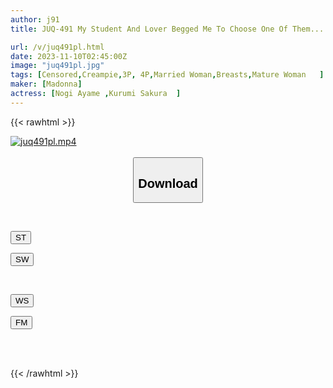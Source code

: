 ```yaml
---
author: j91
title: JUQ-491 My Student And Lover Begged Me To Choose One Of Them... So I Competed With Them Until Morning With The Best Service And The Best Creampie Sex.

url: /v/juq491pl.html
date: 2023-11-10T02:45:00Z
image: "juq491pl.jpg"
tags: [Censored,Creampie,3P, 4P,Married Woman,Breasts,Mature Woman	 ]
maker: [Madonna]
actress: [Nogi Ayame ,Kurumi Sakura  ]
---
```



{{< rawhtml >}}

<div class="video" data-videoid="eaRM23pMYxtYqo6">
    <a href="javascript:;">
        <img src="https://my.j91.asia/v/juq491pl.jpg" width="WIDTH" height="HEIGHT" alt="juq491pl.mp4" loading="lazy">
    </a>
</div>

<script type="text/javascript" src="https://j91.asia/asset/on-demand-st.js"></script>

<br>
  <link rel="stylesheet" href="https://j91.asia/asset/bs5.css">
  
  <center>
  <button class="btn btn-primary" type="button" data-bs-toggle="collapse" data-bs-target=".multi-collapse" aria-expanded="false" aria-controls="multiCollapseExample1 multiCollapseExample2"><h2>Download</h2></button></center>
</p>
<div class="row">
  <div class="col">
    <div class="collapse multi-collapse" id="multiCollapseExample1">
      <div class="card card-body">
	      	      <br>
<div class="buttons">  
<p><a href="https://streamtape.to/v/eaRM23pMYxtYqo6" target="_blank"><button class="btn-hover color-3"><i class="fa fa-download"></i> ST</button></a></p>
<p><a href="https://sfastwish.com/do06b1sj64bj" target="_blank"><button class="btn-hover color-2"><i class="fa fa-download"></i> SW</button></a></p></div>
    </div>
  </div>
</div>
  <div class="col">
    <div class="collapse multi-collapse" id="multiCollapseExample2">
      <div class="card card-body">
	      <br>
<div class="buttons">
<p><a href="javascript:;" target="_blank"><button class="btn-hover color-9"><i class="fa fa-download"></i> WS</button></a></p>
<p><a href="javascript:;" target="_blank"><button class="btn-hover color-8"><i class="fa fa-download"></i> FM</button></a></p></div>
<br><br>
      </div>
    </div>
  </div>
</div>

{{< /rawhtml >}}
